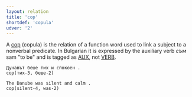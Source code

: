 ```yaml
---
layout: relation
title: 'cop'
shortdef: 'copula'
udver: '2'
---
```


A [cop]() (copula) is the relation of a function word used to link a subject to a nonverbal predicate. In Bulgarian it is expressed by the auxiliary verb _съм_ sam "to be" and is tagged as [AUX](), not [VERB](). 

~~~ sdparse
Дунавът беше тих и спокоен .
cop(тих-3, беше-2)
~~~

~~~ sdparse
The Danube was silent and calm .
cop(silent-4, was-2)
~~~

<!-- Interlanguage links updated Ne 5. května 2024, 18:20:59 CEST -->
